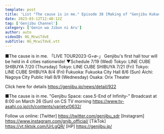 ```yaml
---
template: post
title: 'List "The cause is in me." Episode 38 [Making of "Genjibu Kukan: case.5-End of Infinity-"]'
date: 2023-03-12T12:40:12Z
tag: ['Genjibu Channel']
category: ['Genin wa Jibun ni Aru']
author: auto 
videoID: 0G_McwiTdvE
subTitle: 0G_McwiTdvE.vtt
---
```

■The cause is in me. 「LIVE TOUR2023-G=ø-」
Genjibu's first hall tour will be held in 4 cities nationwide!
▼Schedule
7/19 (Wed) Tokyo: LINE CUBE SHIBUYA
7/20 (Thursday) Tokyo: LINE CUBE SHIBUYA
7/21 (Fri) Tokyo: LINE CUBE SHIBUYA
8/4 (Fri) Fukuoka: Fukuoka City Hall
8/6 (Sun) Aichi: Nagoya City Public Hall
8/9 (Wednesday) Osaka: Orix Theater

Click here for details
https://genjibu.jp/news/detail/922


■The cause is in me. "Genjibu Space: case.5-End of Infinity-" <Complete version>
Broadcast at 8:00 on March 26 (Sun) on CS TV morning
https://www.tv-asahi.co.jp/ch/contents/variety/0632/


Follow us online:
[Twitter] https://twitter.com/genjibu_sdr
[Instagram] https://www.instagram.com/gnjb_official/
[TikTok] https://vt.tiktok.com/UrLgQR/
[HP] https://genjibu.jp/